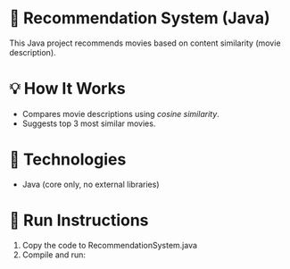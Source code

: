 # 🎯 Recommendation System (Java)

This Java project recommends movies based on content similarity (movie description).

# 💡 How It Works

- Compares movie descriptions using *cosine similarity*.
- Suggests top 3 most similar movies.

# 🧪 Technologies

- Java (core only, no external libraries)

# 🚀 Run Instructions

1. Copy the code to RecommendationSystem.java
2. Compile and run:
